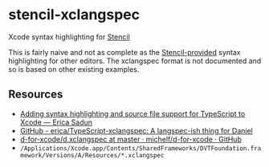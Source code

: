 # stencil-xclangspec

Xcode syntax highlighting for [Stencil](https://stencil.fuller.li)

This is fairly naive and not as complete as the [Stencil-provided](https://github.com/stencilproject) syntax highlighting for other editors. The xclangspec format is not documented and so is based on other existing examples.

## Resources

- [Adding syntax highlighting and source file support for TypeScript to Xcode — Erica Sadun](https://ericasadun.com/2018/12/17/adding-syntax-highlighting-and-source-file-support-for-typescript-to-xcode/)
- [GitHub - erica/TypeScript-xclangspec: A langspec-ish thing for Daniel](https://github.com/erica/TypeScript-xclangspec)
- [d-for-xcode/d.xclangspec at master · michelf/d-for-xcode · GitHub](https://github.com/michelf/d-for-xcode/blob/master/Resources/d.xclangspec)
- `/Applications/Xcode.app/Contents/SharedFrameworks/DVTFoundation.framework/Versions/A/Resources/*.xclangspec`

